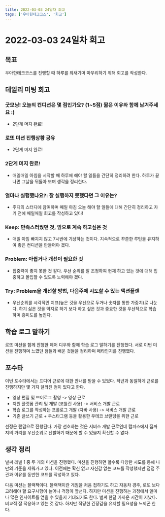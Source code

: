 ```yaml
---
title: 2022-03-03 24일차 회고
tags: ['우아한테크코스', '회고']
---
```


# 2022-03-03 24일차 회고

<CenterImage image-src=https://user-images.githubusercontent.com/59357153/152970395-a31c8134-fc89-449f-b4dc-441e03df929c.png />

## 목표

우아한테크코스를 진행할 때 하루를 되새기며 마무리하기 위해 회고를 작성한다.

## 데일리 미팅 회고

### 굿모닝! 오늘의 컨디션은 몇 점인가요? (1~5점) 짧은 이유와 함께 남겨주세요 :)

* 2단계 머지 완료!

### 로또 미션 진행상황 공유

* 2단계 머지 완료!

### 2단계 머지 완료!

* 매일매일 아침을 시작할 때 하루에 해야 할 일들을 간단히 정리하려 한다. 하루가 끝나면 그날을 뒤돌아 보며 생각을 정리한다.

### 얼마나 실행했나요?: 잘 실행하지 못했다면 그 이유는?

* 주디의 스터디에 참여하며 매일 아침 오늘 해야 할 일들에 대해 간단히 정리하고 자기 전에 매일매일 회고를 작성하고 있다!

### Keep: 만족스러웠던 것, 앞으로 계속 하고싶은 것

* 매일 아침 빠지지 않고 7시반에 기상하는 것이다. 지속적으로 꾸준한 루틴을 유지하여 좋은 컨디션을 만들어야 겠다.

### Problem: 아쉽거나 개선이 필요한 것

* 집중력이 좋지 못한 것 같다. 우선 순위를 잘 조정하여 현재 하고 있는 것에 대해 집중하고 몰입할 수 있도록 노력해야 겠다.

### Try: Problem을 개선할 방법, 다음주에 시도할 수 있는 액션플랜

* 우선순위를 시각적인 지표(높은 것을 우선으로 두거나 숫자를 통한 가중치)로 나눈다. 하기 싫은 것을 억지로 하기 보다 하고 싶은 것과 중요한 것을 우선적으로 학습하며 흥미도를 높인다.

## 학습 로그 말하기

로또 미션을 함께 진행한 페어 디우와 함께 학습 로그 말하기를 진행했다. 서로 이번 미션을 진행하며 느꼈던 점들과 배운 것들을 정리하며 메타인지를 진행했다.

## 포수타

이번 포수타에서는 드디어 근로에 대한 안내를 받을 수 있었다. 작년과 동일하게 근로를 진행하지만 몇 가지 달라진 점이 있다고 한다.

* 영상 편집 및 브이로그 촬영 -> 영상 근로
* 지원 플랫폼 관리 및 개발 (코틀린 사용) -> 서비스 개발 근로
* 학습 로그를 작성하는 프롤로그 개발 (자바 사용) -> 서비스 개발 근로
* 기존 글쓰기 근로 + 우스타그램 등을 활용한 우테코 브랜딩을 위한 근로

선정은 랜덤으로 진행된다. 가장 선호하는 것은 서비스 개발 근로인데 캠퍼스에서 집까지의 거리를 우선순위로 선발하기 때문에 할 수 있을지 확신할 수 없다. 

## 생각 정리

벌써 레벨 1 중 두 개의 미션을 진행했다. 미션을 진행하면 할수록 다양한 시도를 통해 나만의 기준을 세워가고 있다. 이전에는 확신 없고 자신감 없는 코드를 작성했지만 점점 주관과 이유를 동반한 코드를 작성하고 있다. 

다음 미션는 블랙잭이다. 블랙잭이란 게임을 처음 접하기도 하고 자동차 경주, 로또 보다 고려해야 할 요구사항이 늘어나 걱정이 앞선다. 하지만 미션을 진행하는 과정에서 얼마나 많은 인사이트를 얻을 수 있을지 기대되기도 한다. 벌써 한달 가까운 시간이 지났다. 비교적 잘 적응하고 있는 것 같다. 하지만 적당한 긴장감을 유지할 필요성을 느끼곤 한다.

<TagLinks />